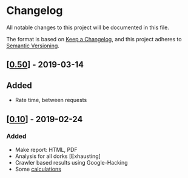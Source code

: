 # Changelog
All notable changes to this project will be documented in this file.

The format is based on [Keep a Changelog](https://keepachangelog.com/en/1.0.0/),
and this project adheres to [Semantic Versioning](https://semver.org/spec/v2.0.0.html).

## [[0.50](https://github.com/adasecurity/D4N155/tree/0.50)] - 2019-03-14
## Added
* Rate time, between requests

## [[0.10](https://github.com/adasecurity/D4N155/tree/0.10)] - 2019-02-24
### Added

* Make report: HTML, PDF
* Analysis for all dorks [Exhausting]
* Crawler based results using Google-Hacking
* Some [calculations](https://adasecurity.github.io/D4N155/theories/#operation-of-d4n155)
